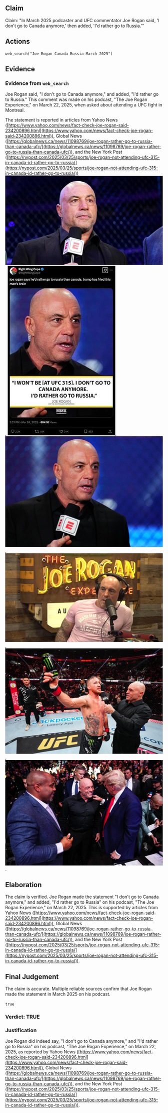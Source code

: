 ## Claim
Claim: "In March 2025 podcaster and UFC commentator Joe Rogan said, 'I don't go to Canada anymore,' then added, 'I'd rather go to Russia.'"

## Actions
```
web_search("Joe Rogan Canada Russia March 2025")
```

## Evidence
### Evidence from `web_search`
Joe Rogan said, "I don't go to Canada anymore," and added, "I'd rather go to Russia." This comment was made on his podcast, "The Joe Rogan Experience," on March 22, 2025, when asked about attending a UFC fight in Montreal.

The statement is reported in articles from Yahoo News ([https://www.yahoo.com/news/fact-check-joe-rogan-said-234200896.html](https://www.yahoo.com/news/fact-check-joe-rogan-said-234200896.html)), Global News ([https://globalnews.ca/news/11098769/joe-rogan-rather-go-to-russia-than-canada-ufc/](https://globalnews.ca/news/11098769/joe-rogan-rather-go-to-russia-than-canada-ufc/)), and the New York Post ([https://nypost.com/2025/03/25/sports/joe-rogan-not-attending-ufc-315-in-canada-id-rather-go-to-russia/](https://nypost.com/2025/03/25/sports/joe-rogan-not-attending-ufc-315-in-canada-id-rather-go-to-russia/)) ![image 2028](media/2025-08-07_19-33-1754595232-045091.jpg), ![image 2030](media/2025-08-07_19-33-1754595233-320253.jpg), ![image 2032](media/2025-08-07_19-34-1754595252-108512.jpg), ![image 2034](media/2025-08-07_19-34-1754595262-577641.jpg), ![image 2035](media/2025-08-07_19-34-1754595263-508895.jpg), ![image 2036](media/2025-08-07_19-34-1754595266-076944.jpg).


## Elaboration
The claim is verified. Joe Rogan made the statement "I don't go to Canada anymore," and added, "I'd rather go to Russia" on his podcast, "The Joe Rogan Experience," on March 22, 2025. This is supported by articles from Yahoo News ([https://www.yahoo.com/news/fact-check-joe-rogan-said-234200896.html](https://www.yahoo.com/news/fact-check-joe-rogan-said-234200896.html)), Global News ([https://globalnews.ca/news/11098769/joe-rogan-rather-go-to-russia-than-canada-ufc/](https://globalnews.ca/news/11098769/joe-rogan-rather-go-to-russia-than-canada-ufc/)), and the New York Post ([https://nypost.com/2025/03/25/sports/joe-rogan-not-attending-ufc-315-in-canada-id-rather-go-to-russia/](https://nypost.com/2025/03/25/sports/joe-rogan-not-attending-ufc-315-in-canada-id-rather-go-to-russia/)).


## Final Judgement
The claim is accurate. Multiple reliable sources confirm that Joe Rogan made the statement in March 2025 on his podcast.

`true`


### Verdict: TRUE

### Justification
Joe Rogan did indeed say, "I don't go to Canada anymore," and "I'd rather go to Russia" on his podcast, "The Joe Rogan Experience," on March 22, 2025, as reported by Yahoo News ([https://www.yahoo.com/news/fact-check-joe-rogan-said-234200896.html](https://www.yahoo.com/news/fact-check-joe-rogan-said-234200896.html)), Global News ([https://globalnews.ca/news/11098769/joe-rogan-rather-go-to-russia-than-canada-ufc/](https://globalnews.ca/news/11098769/joe-rogan-rather-go-to-russia-than-canada-ufc/)), and the New York Post ([https://nypost.com/2025/03/25/sports/joe-rogan-not-attending-ufc-315-in-canada-id-rather-go-to-russia/](https://nypost.com/2025/03/25/sports/joe-rogan-not-attending-ufc-315-in-canada-id-rather-go-to-russia/)).
